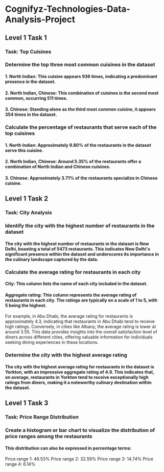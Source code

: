 # Cognifyz-Technologies-Data-Analysis-Project

##  Level 1 Task 1
### Task: Top Cuisines
### Determine the top three most common cuisines in the dataset
#### 1. **North Indian**: This cuisine appears 936 times, indicating a predominant presence in the dataset.
#### 2. **North Indian, Chinese**: This combination of cuisines is the second most common, occurring 511 times.
#### 3. **Chinese**: Standing alone as the third most common cuisine, it appears 354 times in the dataset.

### Calculate the percentage of restaurants that serve each of the top cuisines
#### 1. **North Indian**: Approximately 9.80% of the restaurants in the dataset serve this cuisine.
#### 2. **North Indian, Chinese**: Around 5.35% of the restaurants offer a combination of North Indian and Chinese cuisines.
#### 3. **Chinese**: Approximately 3.71% of the restaurants specialize in Chinese cuisine.


## Level 1 Task 2
### Task: City Analysis
### Identify the city with the highest number of restaurants in the dataset
#### The city with the highest number of restaurants in the dataset is New Delhi, boasting a total of 5473 restaurants. This indicates New Delhi's significant presence within the dataset and underscores its importance in the culinary landscape captured by the data.

### Calculate the average rating for restaurants in each city
#### **City**: This column lists the name of each city included in the dataset.
#### **Aggregate rating**: This column represents the average rating of restaurants in each city. The ratings are typically on a scale of 1 to 5, with 5 being the highest.
For example, in Abu Dhabi, the average rating for restaurants is approximately 4.3, indicating that restaurants in Abu Dhabi tend to receive high ratings. Conversely, in cities like Albany, the average rating is lower at around 3.55.
This data provides insights into the overall satisfaction level of diners across different cities, offering valuable information for individuals seeking dining experiences in these locations.

### Determine the city with the highest average rating
#### The city with the highest average rating for restaurants in the dataset is Yorkton, with an impressive aggregate rating of 4.9. This indicates that, on average, restaurants in Yorkton tend to receive exceptionally high ratings from diners, making it a noteworthy culinary destination within the dataset.


## Level 1 Task 3
### Task: Price Range Distribution
### Create a histogram or bar chart to visualize the distribution of price ranges among the restaurants
#### This distribution can also be expressed in percentage terms:
Price range 1: 46.53%
Price range 2: 32.59%
Price range 3: 14.74%
Price range 4: 6.14%


